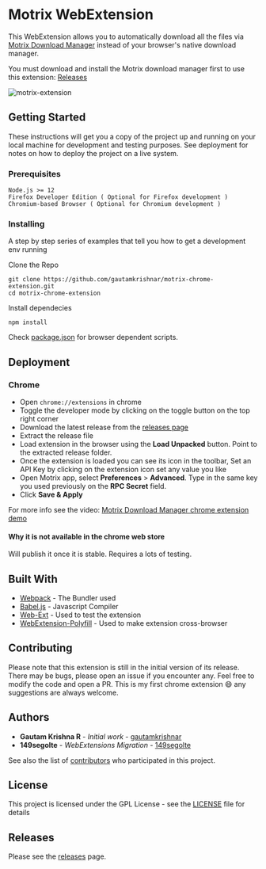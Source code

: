 # Motrix WebExtension

This WebExtension allows you to automatically download all the files via [Motrix Download Manager](https://motrix.app/) instead of your browser's native download manager.

You must download and install the Motrix download manager first to use this extension: [Releases](https://github.com/agalwood/Motrix/releases/latest)

![motrix-extension](https://user-images.githubusercontent.com/8397274/71557256-bed84a80-2a69-11ea-98d9-f2f20d2a0065.gif)

## Getting Started

These instructions will get you a copy of the project up and running on your local machine for development and testing purposes. See deployment for notes on how to deploy the project on a live system.

### Prerequisites

```
Node.js >= 12
Firefox Developer Edition ( Optional for Firefox development ) 
Chromium-based Browser ( Optional for Chromium development )
```

### Installing

A step by step series of examples that tell you how to get a development env running

Clone the Repo

```
git clone https://github.com/gautamkrishnar/motrix-chrome-extension.git
cd motrix-chrome-extension
```

Install dependecies

```
npm install
```

Check [package.json](package.json) for browser dependent scripts.

## Deployment

### Chrome

*  Open `chrome://extensions` in chrome
*  Toggle the developer mode by clicking on the toggle button on the top right corner
*  Download the latest release from the [releases page](https://github.com/gautamkrishnar/motrix-chrome-extension/releases/latest) 
*  Extract the release file
*  Load extension in the browser using the **Load Unpacked** button. Point to the extracted release folder.
*  Once the extension is loaded you can see its icon in the toolbar, Set an API Key by clicking on the extension icon set any value you like
*  Open Motrix app, select **Preferences** > **Advanced**. Type in the same key you used previously on the **RPC Secret** field.
*  Click **Save & Apply**

For more info see the video: [Motrix Download Manager chrome extension demo](https://youtu.be/L0cEu-2LpOE)

#### Why it is not available in the chrome web store
Will publish it once it is stable. Requires a lots of testing.

## Built With

*  [Webpack](http://www.webpack.js.org/) - The Bundler used
*  [Babel.js](https://babeljs.io/) - Javascript Compiler
*  [Web-Ext](https://github.com/mozilla/web-ext) - Used to test the extension
*  [WebExtension-Polyfill](https://github.com/mozilla/webextension-polyfill) - Used to make extension cross-browser

## Contributing

Please note that this extension is still in the initial version of its release. There may be bugs, please open an issue 
if you encounter any. Feel free to modify the code and open a PR. This is my first chrome extension :smile:
any suggestions are always welcome.

## Authors

*  **Gautam Krishna R** - *Initial work* - [gautamkrishnar](https://github.com/gautamkrishnar)
*  **149segolte** - *WebExtensions Migration* - [149segolte](https://github.com/149segolte)

See also the list of [contributors](https://github.com/your/project/contributors) who participated in this project.

## License

This project is licensed under the GPL License - see the [LICENSE](LICENSE) file for details

## Releases
Please see the [releases](https://github.com/gautamkrishnar/motrix-chrome-extension/releases/latest) page.
